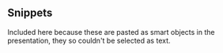 ## Snippets

Included here because these are pasted as smart objects in the presentation, they so couldn't be selected as text.
